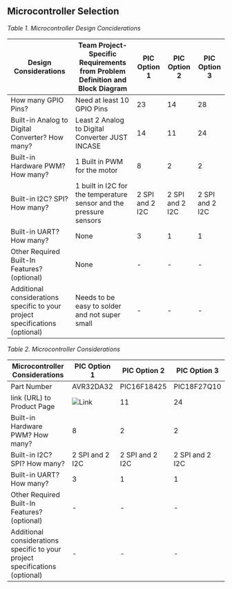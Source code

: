 ## Microcontroller Selection 
*Table 1. Microcontroller Design Conciderations*


| Design Considerations | Team Project-Specific Requirements from Problem Definition and Block Diagram | PIC Option 1 | PIC Option 2 | PIC Option 3 |
| ---------------------- | --------------------------------------------------------------------------- | ------------ | ------------ | ------------ |
| How many GPIO Pins?    | Need at least 10 GPIO Pins                                                  | 23           | 14           | 28           |
| Built-in Analog to Digital Converter? How many? | Least 2 Analog to Digital Converter JUST INCASE | 14           | 11           | 24           |
| Built-in Hardware PWM? How many?                | 1 Built in PWM for the motor                    | 8            | 2            | 2            |
| Built-in I2C? SPI? How many?                    | 1 built in I2C for the temperature sensor and the pressure sensors | 2 SPI and 2 I2C | 2 SPI and 2 I2C | 2 SPI and 2 I2C |
| Built-in UART? How many?                        | None                                            | 3            | 1            | 1            |
| Other Required Built-In Features? (optional)    | None                                            | -            | -            | -            |
| Additional considerations specific to your project specifications (optional) | Needs to be easy to solder and not super small | -            | -            | -            |


*Table 2. Microcontroller Considerations*

| Microcontroller Considerations | PIC Option 1 | PIC Option 2 | PIC Option 3 |
| ---------------------- | ------------ | ------------ | ------------ |
| Part Number    | AVR32DA32 | PIC16F18425          | PIC18F27Q10          |
| link (URL) to Product Page |![Link](https://www.microchip.com/en-us/product/avr32da32)           | 11           | 24           |
| Built-in Hardware PWM? How many?                | 8            | 2            | 2            |
| Built-in I2C? SPI? How many?                    | 2 SPI and 2 I2C | 2 SPI and 2 I2C | 2 SPI and 2 I2C |
| Built-in UART? How many?                        | 3            | 1            | 1            |
| Other Required Built-In Features? (optional)    | -            | -            | -            |
| Additional considerations specific to your project specifications (optional) | -            | -            | -            |
